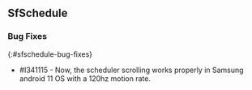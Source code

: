## SfSchedule

### Bug Fixes
{:#sfschedule-bug-fixes}

* \#I341115 - Now, the scheduler scrolling works properly in Samsung android 11 OS with a 120hz motion rate.

